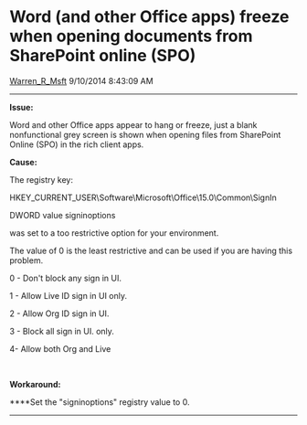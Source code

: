 <div id="page">

# Word (and other Office apps) freeze when opening documents from SharePoint online (SPO)

[Warren\_R\_Msft](https://social.msdn.microsoft.com/profile/Warren_R_Msft)
9/10/2014 8:43:09 AM

-----

<div id="content">

**Issue:**

Word and other Office apps appear to hang or freeze, just a blank
nonfunctional grey screen is shown when opening files from SharePoint
Online (SPO) in the rich client apps.

**Cause:**

The registry key:

HKEY\_CURRENT\_USER\\Software\\Microsoft\\Office\\15.0\\Common\\SignIn

DWORD value signinoptions 

was set to a too restrictive option for your environment.

The value of 0 is the least restrictive and can be used if you are
having this problem.

0 - Don't block any sign in UI.

1 - Allow Live ID sign in UI only.

2 - Allow Org ID sign in UI. 

3 - Block all sign in UI. only.

4- Allow both Org and Live

 

**Workaround:**

****Set the "signinoptions" registry value to 0.

****

</div>

</div>
